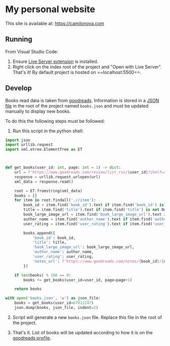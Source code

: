 # My personal website

This site is available at: https://camilonova.com

## Running

From Visual Studio Code:
1. Ensure [Live Server extension](https://marketplace.visualstudio.com/items?itemName=ritwickdey.LiveServer) is installed.
2. Right click on the index root of the project and "Open with Live Server". That's it! By default project is hosted on ==localhost:5500==.

## Develop

Books read data is taken from [goodreads](https://www.goodreads.com/user/show/67012247-camilo-nova). Information is stored in a [JSON file](./books.json) in the root of the project named ``books.json`` and must be updated manually to display new books.

To do this the following steps must be followed:
1. Run this script in the python shell:

```Python
import json
import urllib.request
import xml.etree.ElementTree as ET



def get_books(user_id: int, page: int = 1) -> dict:
    url = f'https://www.goodreads.com/review/list_rss/{user_id}?shelf=read&sort=added&page={page}'
    response = urllib.request.urlopen(url)
    xml_data = response.read()

    root = ET.fromstring(xml_data)
    books = []
    for item in root.findall('.//item'):
        book_id = item.find('book_id').text if item.find('book_id') is not None else ''
        title = item.find('title').text if item.find('title') is not None else ''
        book_large_image_url = item.find('book_large_image_url').text if item.find('book_large_image_url') is not None else ''
        author_name = item.find('author_name').text if item.find('author_name') is not None else ''
        user_rating = item.find('user_rating').text if item.find('user_rating') is not None else 0

        books.append({
            'book_id': book_id,
            'title': title,
            'book_large_image_url': book_large_image_url,
            'author_name': author_name,
            'user_rating': user_rating,
            'notes_url': f'https://www.goodreads.com/notes/{book_id}/{user_id}'
        })

    if len(books) % 100 == 0:
        books += get_books(user_id=user_id, page=page+1)

    return books

with open('books.json', 'w') as json_file:
    books = get_books(user_id=67012247)
    json.dump(books, json_file, indent=2)

```

2. Script will generate a new ``books.json`` file. Replace this file in the root of the project.

3. That's it. List of books will be updated according to how it is on the [goodreads profile](https://www.goodreads.com/review/list/67012247?shelf=read).
